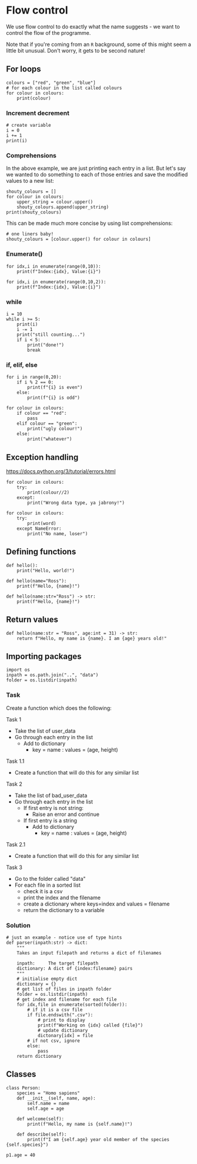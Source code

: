 # Flow control
We use flow control to do exactly what the name suggests - we want to control the flow of the programme. 

Note that if you're coming from an ```R``` background, some of this might seem a little bit unusual. Don't worry, it gets to be second nature!

## For loops

    colours = ["red", "green", "blue"]
    # for each colour in the list called colours
    for colour in colours:
        print(colour)

### Increment decrement

    # create variable
    i = 0
    i += 1
    print(i)

### Comprehensions

In the above example, we are just printing each entry in a list. But let's say we wanted to do something to each of those entries and save the modified values to a new list:

    shouty_colours = []
    for colour in colours:
        upper_string = colour.upper()
        shouty_colours.append(upper_string)
    print(shouty_colours)

This can be made much more concise by using list comprehensions:

    # one liners baby!
    shouty_colours = [colour.upper() for colour in colours]

### Enumerate()

    for idx,i in enumerate(range(0,10)):
        print(f"Index:{idx}, Value:{i}")

    for idx,i in enumerate(range(0,10,2)):
        print(f"Index:{idx}, Value:{i}")

### while

    i = 10
    while i >= 5:
        print(i)
        i -= 1
        print("still counting...")
        if i < 5:
            print("done!")
            break

### if, elif, else

    for i in range(0,20):
        if i % 2 == 0:
            print(f"{i} is even")
        else:
            print(f"{i} is odd")

    for colour in colours:
        if colour == "red":
            pass
        elif colour == "green":
            print("ugly colour!")
        else:
            print("whatever")

## Exception handling
https://docs.python.org/3/tutorial/errors.html

    for colour in colours:
        try:
            print(colour//2)
        except:
            print("Wrong data type, ya jabrony!")

    for colour in colours:
        try:
            print(word)
        except NameError:
            print("No name, loser")


## Defining functions

    def hello():
        print("Hello, world!")

    def hello(name="Ross"):
        print(f"Hello, {name}!")

    def hello(name:str="Ross") -> str:
        print(f"Hello, {name}!")

## Return values

    def hello(name:str = "Ross", age:int = 31) -> str:
        return f"Hello, my name is {name}. I am {age} years old!"

## Importing packages

    import os
    inpath = os.path.join("..", "data")
    folder = os.listdir(inpath)

### Task

Create a function which does the following:

Task 1

- Take the list of user_data
- Go through each entry in the list
  - Add to dictionary
    - key = name : values = (age, height)

Task 1.1

- Create a function that will do this for any similar list

Task 2 

- Take the list of bad_user_data
- Go through each entry in the list
  - If first entry is not string:
    - Raise an error and continue
  - If first entry is a string
    - Add to dictionary
      - key = name : values = (age, height)

Task 2.1

- Create a function that will do this for any similar list

Task 3 
- Go to the folder called "data"
- For each file in a sorted list
  - check it is a csv
  - print the index and the filename
  - create a dictionary where keys=index and values = filename
  - return the dictionary to a variable

### Solution

    # just an example - notice use of type hints
    def parser(inpath:str) -> dict:
        """
        Takes an input filepath and returns a dict of filenames

        inpath:     The target filepath
        dictionary: A dict of {index:filename} pairs
        """
        # initialise empty dict
        dictionary = {}
        # get list of files in inpath folder
        folder = os.listdir(inpath)
        # get index and filename for each file
        for idx,file in enumerate(sorted(folder)):
            # if it is a csv file
            if file.endswith(".csv"):
                # print to display
                print(f"Working on {idx} called {file}")
                # update dictionary
                dictonary[idx] = file
            # if not csv, ignore
            else:
                pass
        return dictionary


## Classes

    class Person:
        species = "Homo sapiens"
        def __init__(self, name, age):
            self.name = name
            self.age = age

        def welcome(self):
            print(f"Hello, my name is {self.name}!")

        def describe(self):
            print(f"I am {self.age} year old member of the species {self.species}")

    p1.age = 40